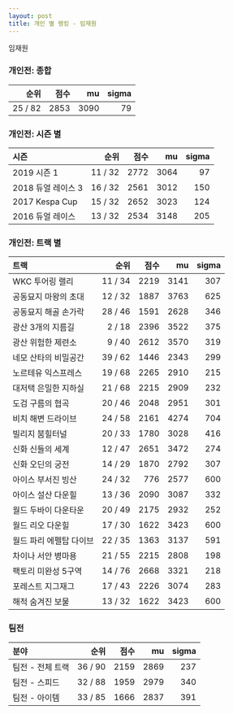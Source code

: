 ```yaml
---
layout: post
title: 개인 별 랭킹 - 임재원
---
```


임재원

### 개인전: 종합

| 순위 | 점수 | mu | sigma |
|---:|---:|---:|---:|
| 25 / 82 | 2853 | 3090 | 79 |

### 개인전: 시즌 별

| 시즌 | 순위 | 점수 | mu | sigma |
|:---|---:|---:|---:|---:|
| 2019 시즌 1 | 11 / 32 | 2772 | 3064 | 97 |
| 2018 듀얼 레이스 3 | 16 / 32 | 2561 | 3012 | 150 |
| 2017 Kespa Cup | 15 / 32 | 2652 | 3023 | 124 |
| 2016 듀얼 레이스 | 13 / 32 | 2534 | 3148 | 205 |

### 개인전: 트랙 별

| 트랙 | 순위 | 점수 | mu | sigma |
|:---|---:|---:|---:|---:|
| WKC 투어링 랠리 | 11 / 34 | 2219 | 3141 | 307 |
| 공동묘지 마왕의 초대 | 12 / 32 | 1887 | 3763 | 625 |
| 공동묘지 해골 손가락 | 28 / 46 | 1591 | 2628 | 346 |
| 광산 3개의 지름길 | 2 / 18 | 2396 | 3522 | 375 |
| 광산 위험한 제련소 | 9 / 40 | 2612 | 3570 | 319 |
| 네모 산타의 비밀공간 | 39 / 62 | 1446 | 2343 | 299 |
| 노르테유 익스프레스 | 19 / 68 | 2265 | 2910 | 215 |
| 대저택 은밀한 지하실 | 21 / 68 | 2215 | 2909 | 232 |
| 도검 구름의 협곡 | 20 / 46 | 2048 | 2951 | 301 |
| 비치 해변 드라이브 | 24 / 58 | 2161 | 4274 | 704 |
| 빌리지 붐힐터널 | 20 / 33 | 1780 | 3028 | 416 |
| 신화 신들의 세계 | 12 / 47 | 2651 | 3472 | 274 |
| 신화 오딘의 궁전 | 14 / 29 | 1870 | 2792 | 307 |
| 아이스 부서진 빙산 | 24 / 32 | 776 | 2577 | 600 |
| 아이스 설산 다운힐 | 13 / 36 | 2090 | 3087 | 332 |
| 월드 두바이 다운타운 | 20 / 49 | 2175 | 2932 | 252 |
| 월드 리오 다운힐 | 17 / 30 | 1622 | 3423 | 600 |
| 월드 파리 에펠탑 다이브 | 22 / 35 | 1363 | 3137 | 591 |
| 차이나 서안 병마용 | 21 / 55 | 2215 | 2808 | 198 |
| 팩토리 미완성 5구역 | 14 / 76 | 2668 | 3321 | 218 |
| 포레스트 지그재그 | 17 / 43 | 2226 | 3074 | 283 |
| 해적 숨겨진 보물 | 13 / 32 | 1622 | 3423 | 600 |

### 팀전

| 분야 | 순위 | 점수 | mu | sigma |
|:---|---:|---:|---:|---:|
| 팀전 - 전체 트랙 | 36 / 90 | 2159 | 2869 | 237 |
| 팀전 - 스피드 | 32 / 88 | 1959 | 2979 | 340 |
| 팀전 - 아이템 | 33 / 85 | 1666 | 2837 | 391 |
